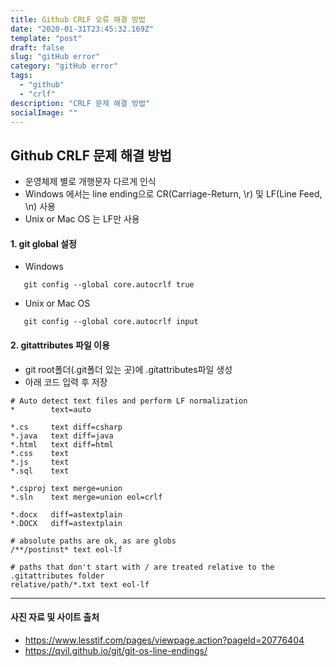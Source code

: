 ```yaml
---
title: Github CRLF 오류 해결 방법
date: "2020-01-31T23:45:32.169Z"
template: "post"
draft: false
slug: "gitHub error"
category: "gitHub error"
tags:
  - "github"
  - "crlf"
description: "CRLF 문제 해결 방법"
socialImage: ""
---
```


## Github CRLF 문제 해결 방법

- 운영체제 별로 개행문자 다르게 인식
- Windows 에서는 line ending으로 CR(Carriage-Return, \r) 및 LF(Line Feed, \n) 사용
- Unix or Mac OS 는 LF만 사용

#### 1. git global 설정

- Windows

```
   git config --global core.autocrlf true
```

- Unix or Mac OS

```
   git config --global core.autocrlf input
```

#### 2. gitattributes 파일 이용

- git root폴더(.git폴더 있는 곳)에 .gitattributes파일 생성
- 아래 코드 입력 후 저장

```
# Auto detect text files and perform LF normalization
*        text=auto

*.cs     text diff=csharp
*.java   text diff=java
*.html   text diff=html
*.css    text
*.js     text
*.sql    text

*.csproj text merge=union
*.sln    text merge=union eol=crlf

*.docx   diff=astextplain
*.DOCX   diff=astextplain

# absolute paths are ok, as are globs
/**/postinst* text eol-lf

# paths that don't start with / are treated relative to the .gitattributes folder
relative/path/*.txt text eol-lf
```

---

#### 사진 자료 및 사이트 출처

- https://www.lesstif.com/pages/viewpage.action?pageId=20776404
- https://qvil.github.io/git/git-os-line-endings/
